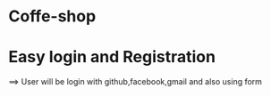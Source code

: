 # Coffe-shop
# Easy login and Registration
==> User will be login with github,facebook,gmail and also using form